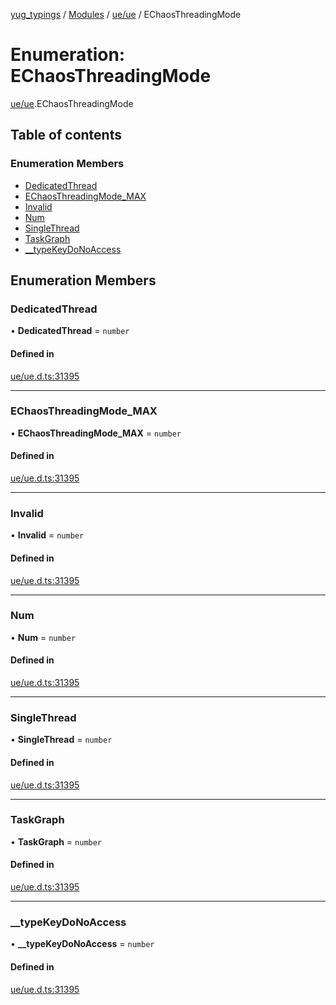 [yug_typings](../README.md) / [Modules](../modules.md) / [ue/ue](../modules/ue_ue.md) / EChaosThreadingMode

# Enumeration: EChaosThreadingMode

[ue/ue](../modules/ue_ue.md).EChaosThreadingMode

## Table of contents

### Enumeration Members

- [DedicatedThread](ue_ue.EChaosThreadingMode.md#dedicatedthread)
- [EChaosThreadingMode\_MAX](ue_ue.EChaosThreadingMode.md#echaosthreadingmode_max)
- [Invalid](ue_ue.EChaosThreadingMode.md#invalid)
- [Num](ue_ue.EChaosThreadingMode.md#num)
- [SingleThread](ue_ue.EChaosThreadingMode.md#singlethread)
- [TaskGraph](ue_ue.EChaosThreadingMode.md#taskgraph)
- [\_\_typeKeyDoNoAccess](ue_ue.EChaosThreadingMode.md#__typekeydonoaccess)

## Enumeration Members

### DedicatedThread

• **DedicatedThread** = `number`

#### Defined in

[ue/ue.d.ts:31395](https://github.com/YugMetaverse/yug_typings/blob/25cad34/ue/ue.d.ts#L31395)

___

### EChaosThreadingMode\_MAX

• **EChaosThreadingMode\_MAX** = `number`

#### Defined in

[ue/ue.d.ts:31395](https://github.com/YugMetaverse/yug_typings/blob/25cad34/ue/ue.d.ts#L31395)

___

### Invalid

• **Invalid** = `number`

#### Defined in

[ue/ue.d.ts:31395](https://github.com/YugMetaverse/yug_typings/blob/25cad34/ue/ue.d.ts#L31395)

___

### Num

• **Num** = `number`

#### Defined in

[ue/ue.d.ts:31395](https://github.com/YugMetaverse/yug_typings/blob/25cad34/ue/ue.d.ts#L31395)

___

### SingleThread

• **SingleThread** = `number`

#### Defined in

[ue/ue.d.ts:31395](https://github.com/YugMetaverse/yug_typings/blob/25cad34/ue/ue.d.ts#L31395)

___

### TaskGraph

• **TaskGraph** = `number`

#### Defined in

[ue/ue.d.ts:31395](https://github.com/YugMetaverse/yug_typings/blob/25cad34/ue/ue.d.ts#L31395)

___

### \_\_typeKeyDoNoAccess

• **\_\_typeKeyDoNoAccess** = `number`

#### Defined in

[ue/ue.d.ts:31395](https://github.com/YugMetaverse/yug_typings/blob/25cad34/ue/ue.d.ts#L31395)
